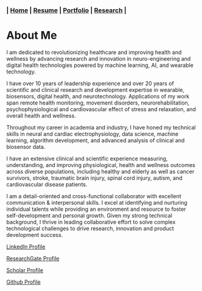 ### **| [Home](./README.md)  |  [Resume](./resume.md)     |  [Portfolio](./portfolio.md)  |  [Research](./research.md)  |** 

# About Me

I am dedicated to revolutionizing healthcare and improving health and wellness by advancing research and innovation in neuro-engineering and digital health technologies powered by machine learning, AI, and wearable technology.

I have over 10 years of leadership experience and over 20 years of scientific and clinical research and development expertise in wearable, biosensors, digital health, and neurotechnology. Applications of my work span remote health monitoring, movement disorders, neurorehabilitation, psychophysiological and cardiovascular effect of stress and relaxation, and overall health and wellness.
 
Throughout my career in academia and industry, I have honed my technical skills in neural and cardiac electrophysiology, data science, machine learning, algorithm development, and advanced analysis of clinical and biosensor data. 

I have an extensive clinical and scientific experience measuring, understanding, and improving physiological, health and wellness outcomes across diverse populations, including healthy and elderly as well as cancer survivors, stroke, traumatic brain injury, spinal cord injury, autism, and cardiovascular disease patients.

I am a detail-oriented and cross-functional collaborator with excellent communication & interpersonal skills. I excel at identifying and nurturing individual talents while providing an environment and resource to foster self-development and personal growth. Given my strong technical background, I thrive in leading collaborative effort to solve complex technological challenges to drive research, innovation and product development success.

[LinkedIn Profile](https://www.linkedin.com/in/didier-allexandre-269b9b12/)

[ResearchGate Profile](https://www.researchgate.net/profile/Didier-Allexandre)

[Scholar Profile](https://scholar.google.com/citations?hl=en&user=lHPH2fgAAAAJ)

[Github Profile](https://github.com/DidierAll)


